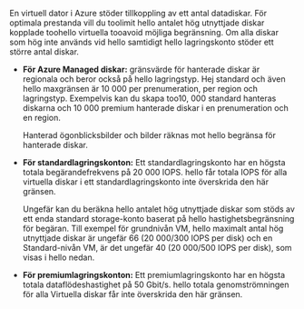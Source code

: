 En virtuell dator i Azure stöder tillkoppling av ett antal datadiskar. För optimala prestanda vill du toolimit hello antalet hög utnyttjade diskar kopplade toohello virtuella tooavoid möjliga begränsning. Om alla diskar som hög inte används vid hello samtidigt hello lagringskonto stöder ett större antal diskar.

* **För Azure Managed diskar:** gränsvärde för hanterade diskar är regionala och beror också på hello lagringstyp. Hej standard och även hello maxgränsen är 10 000 per prenumeration, per region och lagringstyp. Exempelvis kan du skapa too10, 000 standard hanteras diskarna och 10 000 premium hanterade diskar i en prenumeration och en region. 

    Hanterad ögonblicksbilder och bilder räknas mot hello begränsa för hanterade diskar.

* **För standardlagringskonton:** Ett standardlagringskonto har en högsta totala begärandefrekvens på 20 000 IOPS. hello får totala IOPS för alla virtuella diskar i ett standardlagringskonto inte överskrida den här gränsen.
  
    Ungefär kan du beräkna hello antalet hög utnyttjade diskar som stöds av ett enda standard storage-konto baserat på hello hastighetsbegränsning för begäran. Till exempel för grundnivån VM, hello maximalt antal hög utnyttjade diskar är ungefär 66 (20 000/300 IOPS per disk) och en Standard-nivån VM, är det ungefär 40 (20 000/500 IOPS per disk), som visas i hello nedan. 
* **För premiumlagringskonton:** Ett premiumlagringskonto har en högsta totala dataflödeshastighet på 50 Gbit/s. hello totala genomströmningen för alla Virtuella diskar får inte överskrida den här gränsen.

